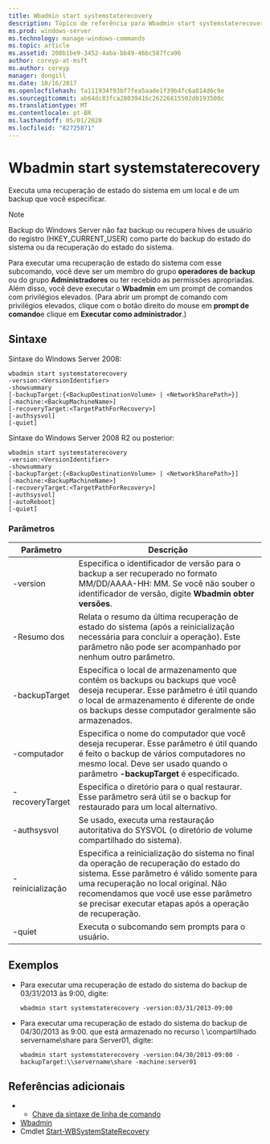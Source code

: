```yaml
---
title: Wbadmin start systemstaterecovery
description: Tópico de referência para Wbadmin start systemstaterecovery, que executa uma recuperação de estado do sistema em um local e de um backup que você especificar.
ms.prod: windows-server
ms.technology: manage-windows-commands
ms.topic: article
ms.assetid: 208b1be9-3452-4aba-bb49-46bc587fca96
author: coreyp-at-msft
ms.author: coreyp
manager: dongill
ms.date: 10/16/2017
ms.openlocfilehash: fa111934f93bf7fea5aade1f39b4fc6a014d6c9e
ms.sourcegitcommit: ab64dc83fca28039416c26226815502d0193500c
ms.translationtype: MT
ms.contentlocale: pt-BR
ms.lasthandoff: 05/01/2020
ms.locfileid: "82725871"
---
```

# <a name="wbadmin-start-systemstaterecovery"></a>Wbadmin start systemstaterecovery



Executa uma recuperação de estado do sistema em um local e de um backup que você especificar.

> [!NOTE]
> Backup do Windows Server não faz backup ou recupera hives de usuário do registro (HKEY_CURRENT_USER) como parte do backup do estado do sistema ou da recuperação do estado do sistema.

Para executar uma recuperação de estado do sistema com esse subcomando, você deve ser um membro do grupo **operadores de backup** ou do grupo **Administradores** ou ter recebido as permissões apropriadas. Além disso, você deve executar o **Wbadmin** em um prompt de comandos com privilégios elevados. (Para abrir um prompt de comando com privilégios elevados, clique com o botão direito do mouse em **prompt de comando**e clique em **Executar como administrador**.)



## <a name="syntax"></a>Sintaxe

Sintaxe do Windows Server 2008:
```
wbadmin start systemstaterecovery
-version:<VersionIdentifier>
-showsummary
[-backupTarget:{<BackupDestinationVolume> | <NetworkSharePath>}]
[-machine:<BackupMachineName>]
[-recoveryTarget:<TargetPathForRecovery>]
[-authsysvol]
[-quiet]
```
Sintaxe do Windows Server 2008 R2 ou posterior:
```
wbadmin start systemstaterecovery
-version:<VersionIdentifier>
-showsummary
[-backupTarget:{<BackupDestinationVolume> | <NetworkSharePath>}]
[-machine:<BackupMachineName>]
[-recoveryTarget:<TargetPathForRecovery>]
[-authsysvol]
[-autoReboot]
[-quiet]
```

### <a name="parameters"></a>Parâmetros

|Parâmetro|Descrição|
|---------|-----------|
|-version|Especifica o identificador de versão para o backup a ser recuperado no formato MM/DD/AAAA-HH: MM. Se você não souber o identificador de versão, digite **Wbadmin obter versões**.|
|-Resumo dos|Relata o resumo da última recuperação de estado do sistema (após a reinicialização necessária para concluir a operação). Este parâmetro não pode ser acompanhado por nenhum outro parâmetro.|
|-backupTarget|Especifica o local de armazenamento que contém os backups ou backups que você deseja recuperar. Esse parâmetro é útil quando o local de armazenamento é diferente de onde os backups desse computador geralmente são armazenados.|
|-computador|Especifica o nome do computador que você deseja recuperar. Esse parâmetro é útil quando é feito o backup de vários computadores no mesmo local. Deve ser usado quando o parâmetro **-backupTarget** é especificado.|
|-recoveryTarget|Especifica o diretório para o qual restaurar. Esse parâmetro será útil se o backup for restaurado para um local alternativo.|
|-authsysvol|Se usado, executa uma restauração autoritativa do SYSVOL (o diretório de volume compartilhado do sistema).|
|-reinicialização|Especifica a reinicialização do sistema no final da operação de recuperação do estado do sistema. Esse parâmetro é válido somente para uma recuperação no local original. Não recomendamos que você use esse parâmetro se precisar executar etapas após a operação de recuperação.|
|-quiet|Executa o subcomando sem prompts para o usuário.|

## <a name="examples"></a>Exemplos

- Para executar uma recuperação de estado do sistema do backup de 03/31/2013 às 9:00, digite:  
  ```
  wbadmin start systemstaterecovery -version:03/31/2013-09:00
  ```  
- Para executar uma recuperação de estado do sistema do backup de 04/30/2013 às 9:00. que está armazenado no recurso \\ \\compartilhado servername\share para Server01, digite:  
  ```
  wbadmin start systemstaterecovery -version:04/30/2013-09:00 -backupTarget:\\servername\share -machine:server01
  ```

## <a name="additional-references"></a>Referências adicionais

-   - [Chave da sintaxe de linha de comando](command-line-syntax-key.md)
-   [Wbadmin](wbadmin.md)
-   Cmdlet [Start-WBSystemStateRecovery](https://technet.microsoft.com/library/jj902449.aspx)